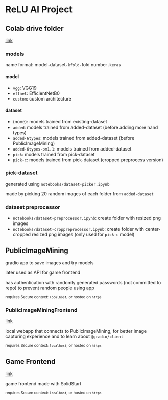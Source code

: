 # ReLU AI Project

## Colab drive folder
[link](https://drive.google.com/drive/folders/1ryLoVFHR7yRBQK4mYo6ijerhv2acAAaR)

### models
name format: model`-`dataset`-kfold-`fold number`.keras`

#### model
- `vgg`: VGG19
- `effnet`: EfficientNetB0
- `custom`: custom architecture

#### dataset
- (none): models trained from existing-dataset
- `added`: models trained from added-dataset (before adding more hand types)
- `added-6types`: models trained from added-dataset (before PublicImageMining)
- `added-6types-pm1.1`: models trained from added-dataset
- `pick`: models trained from pick-dataset
- `pick-c`: models trained from pick-dataset (cropped preprocess version)

### pick-dataset
generated using `notebooks/dataset-picker.ipynb`

made by picking 20 random images of each folder from `added-dataset` 

### dataset preprocessor
- `notebooks/dataset-preprocessor.ipynb`: create folder with resized png images
- `notebooks/dataset-croppreprocessor.ipynb`: create folder with center-cropped resized png images (only used for `pick-c` model)

## PublicImageMining
gradio app to save images and try models

later used as API for game frontend

has authentication with randomly generated passwords (not committed to repo) to prevent random people using app

<sup>requires Secure context: `localhost`, or hosted on `https`</sup>

### PublicImageMiningFrontend
[link](https://github.com/NutchapolSal/PublicImageMiningFrontend)

local webapp that connects to PublicImageMining, for better image capturing experience and to learn about `@gradio/client`

<sup>requires Secure context: `localhost`, or hosted on `https`</sup>

## Game Frontend
[link](https://github.com/Splazhy/rps-ai-project)

game frontend made with SolidStart

<sup>requires Secure context: `localhost`, or hosted on `https`</sup>

